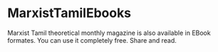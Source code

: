 # MarxistTamilEbooks
Marxist Tamil theoretical monthly magazine is also available in EBook formates. You can use it completely free. Share and read.
